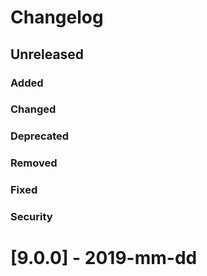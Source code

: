 # Changelog

## Unreleased
### Added
### Changed
### Deprecated
### Removed
### Fixed
### Security


# [9.0.0] - 2019-mm-dd

